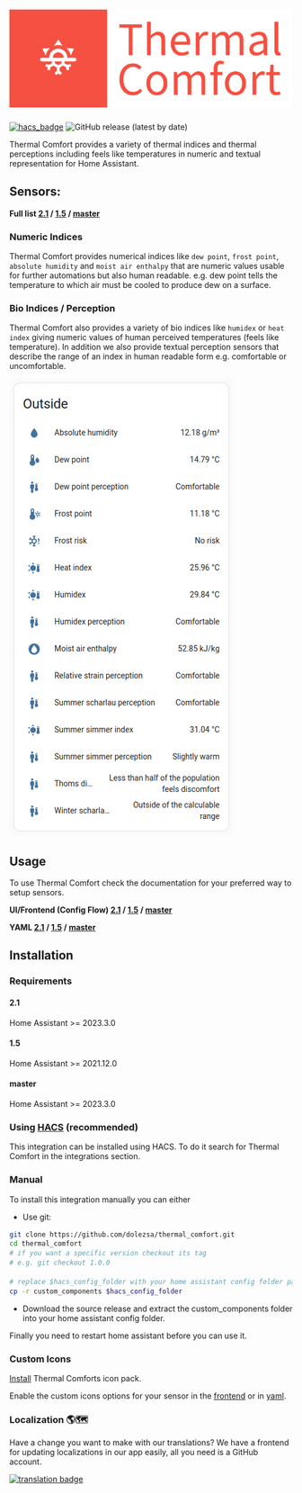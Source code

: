 # [![thermal_comfort](https://raw.githubusercontent.com/dolezsa/thermal_comfort/master/icons/logo.png)](https://github.com/dolezsa/thermal_comfort)
[![hacs_badge](https://img.shields.io/badge/HACS-Default-41BDF5.svg?style=for-the-badge)](https://github.com/hacs/integration)
![GitHub release (latest by date)](https://img.shields.io/github/downloads/dolezsa/thermal_comfort/latest/total?style=for-the-badge&color=f55041)

Thermal Comfort provides a variety of thermal indices and thermal perceptions including feels like temperatures in numeric and textual representation for Home Assistant.

## Sensors:

**Full list
 [2.1](https://github.com/dolezsa/thermal_comfort/blob/2.1/documentation/sensors.md) /
 [1.5](https://github.com/dolezsa/thermal_comfort/blob/1.5/documentation/sensors.md) /
 [master](https://github.com/dolezsa/thermal_comfort/blob/master/documentation/sensors.md)**

### Numeric Indices

Thermal Comfort provides numerical indices like `dew point`, `frost point`, `absolute humidity` and `moist air enthalpy` that are numeric values usable for further automations but also human readable. e.g. dew point tells the temperature to which air must be cooled to produce dew on a surface.

### Bio Indices / Perception

Thermal Comfort also provides a variety of bio indices like `humidex` or `heat index` giving numeric values of human perceived temperatures (feels like temperature). In addition we also provide textual perception sensors that describe the range of an index in human readable form e.g. comfortable or uncomfortable.

![Custom Icons](https://raw.githubusercontent.com/dolezsa/thermal_comfort/master/screenshots/outside.png)

## Usage
To use Thermal Comfort check the documentation for your preferred way to setup
sensors.

**UI/Frontend (Config Flow)
 [2.1](https://github.com/dolezsa/thermal_comfort/blob/2.1/documentation/config_flow.md) /
 [1.5](https://github.com/dolezsa/thermal_comfort/blob/1.5/documentation/config_flow.md) /
 [master](https://github.com/dolezsa/thermal_comfort/blob/master/documentation/config_flow.md)**

**YAML
 [2.1](https://github.com/dolezsa/thermal_comfort/blob/2.1/documentation/yaml.md) /
 [1.5](https://github.com/dolezsa/thermal_comfort/blob/1.5/documentation/yaml.md) /
 [master](https://github.com/dolezsa/thermal_comfort/blob/master/documentation/yaml.md)**

## Installation

### Requirements

#### 2.1
Home Assistant >= 2023.3.0

#### 1.5
Home Assistant >= 2021.12.0

#### master
Home Assistant >= 2023.3.0

### Using [HACS](https://hacs.xyz/) (recommended)

This integration can be installed using HACS. To do it search for Thermal Comfort in the integrations section.

### Manual

To install this integration manually you can either

* Use git:

```sh
git clone https://github.com/dolezsa/thermal_comfort.git
cd thermal_comfort
# if you want a specific version checkout its tag
# e.g. git checkout 1.0.0

# replace $hacs_config_folder with your home assistant config folder path
cp -r custom_components $hacs_config_folder
```

* Download the source release and extract the custom_components folder into your home assistant config folder.

Finally you need to restart home assistant before you can use it.

### Custom Icons
[Install](https://github.com/rautesamtr/thermal_comfort_icons#install) Thermal Comforts icon pack.

Enable the custom icons options for your sensor in the
 [frontend](https://github.com/dolezsa/thermal_comfort/blob/master/documentation/config_flow.md#configuration-options)
 or in [yaml](https://github.com/dolezsa/thermal_comfort/blob/master/documentation/yaml.md#sensor-configuration-variables).

### Localization 🌎🗺
Have a change you want to make with our translations? We have a frontend for updating localizations in our app easily, all you need is a GitHub account.

[![translation badge](https://inlang.com/badge?url=github.com/dolezsa/thermal_comfort)](https://inlang.com/editor/github.com/dolezsa/thermal_comfort?ref=badge)
